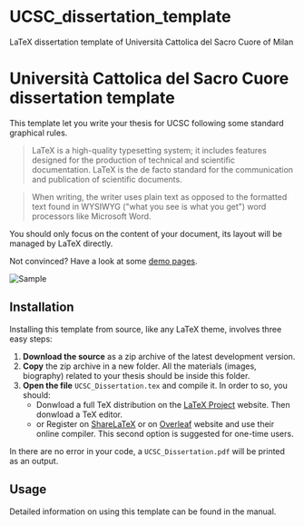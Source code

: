# UCSC_dissertation_template
LaTeX dissertation template of Università Cattolica del Sacro Cuore of Milan

# Università Cattolica del Sacro Cuore dissertation template
This template let you write your thesis for UCSC following some standard graphical rules. 

> LaTeX is a high-quality typesetting system; it includes features designed for the production of technical and scientific documentation. LaTeX is the de facto standard for the communication and publication of scientific documents. 

> When writing, the writer uses plain text as opposed to the formatted text found in WYSIWYG ("what you see is what you get") word processors like Microsoft Word.

You should only focus on the content of your document, its layout will be managed by LaTeX directly.

Not convinced? Have a look at some [demo pages](https://i.imgur.com/DYuJbmt.png).

![Sample](https://i.imgur.com/DYuJbmt.png)

## Installation
Installing this template from source, like any LaTeX theme, involves three easy steps:
1. **Download the source** as a zip archive of the latest development version.
2. **Copy** the zip archive in a new folder. All the materials (images, biography) related to your thesis should be inside this folder.
3. **Open the file** `UCSC_Dissertation.tex` and compile it. In order to so, you should:
   - Donwload a full TeX distribution on the [LaTeX Project](https://www.latex-project.org/get/) website. Then donwload a TeX editor.
   - or Register on [ShareLaTeX](https://www.sharelatex.com) or on [Overleaf](https://www.overleaf.com) website and use their online compiler. This second option is suggested for one-time users.
   
In there are no error in your code, a `UCSC_Dissertation.pdf` will be printed as an output.
   
## Usage
Detailed information on using this template can be found in the manual.
